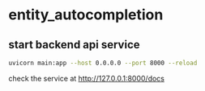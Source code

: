 # entity_autocompletion

## start backend api service 

```bash 
uvicorn main:app --host 0.0.0.0 --port 8000 --reload
```

check the service at http://127.0.0.1:8000/docs
